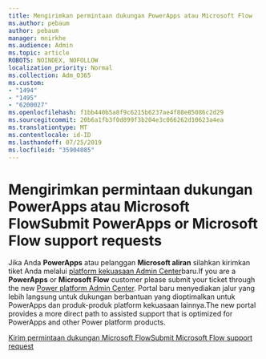 ```yaml
---
title: Mengirimkan permintaan dukungan PowerApps atau Microsoft Flow
ms.author: pebaum
author: pebaum
manager: mnirkhe
ms.audience: Admin
ms.topic: article
ROBOTS: NOINDEX, NOFOLLOW
localization_priority: Normal
ms.collection: Adm_O365
ms.custom:
- "1494"
- "1495"
- "6200027"
ms.openlocfilehash: f1bb440b5a8f9c6215b6237ae4f88e85086c2d29
ms.sourcegitcommit: 20b6a1fb3f0d899f3b204e3c066262d10623a4ea
ms.translationtype: MT
ms.contentlocale: id-ID
ms.lasthandoff: 07/25/2019
ms.locfileid: "35904085"
---
```

# <a name="submit-powerapps-or-microsoft-flow-support-requests"></a><span data-ttu-id="49583-102">Mengirimkan permintaan dukungan PowerApps atau Microsoft Flow</span><span class="sxs-lookup"><span data-stu-id="49583-102">Submit PowerApps or Microsoft Flow support requests</span></span>

<span data-ttu-id="49583-103">Jika Anda **PowerApps** atau pelanggan **Microsoft aliran** silahkan kirimkan tiket Anda melalui [platform kekuasaan Admin Center](https://admin.powerplatform.microsoft.com/support?newTicket&product=15819)baru.</span><span class="sxs-lookup"><span data-stu-id="49583-103">If you are a **PowerApps** or **Microsoft Flow** customer please submit your ticket through the new [Power platform Admin Center](https://admin.powerplatform.microsoft.com/support?newTicket&product=15819).</span></span> <span data-ttu-id="49583-104">Portal baru menyediakan jalur yang lebih langsung untuk dukungan berbantuan yang dioptimalkan untuk PowerApps dan produk-produk platform kekuasaan lainnya.</span><span class="sxs-lookup"><span data-stu-id="49583-104">The new portal provides a more direct path to assisted support that is optimized for PowerApps and other Power platform products.</span></span>

[<span data-ttu-id="49583-105">Kirim permintaan dukungan Microsoft Flow</span><span class="sxs-lookup"><span data-stu-id="49583-105">Submit Microsoft Flow support request</span></span>](https://admin.powerplatform.microsoft.com/support?newTicket&product=Flow)